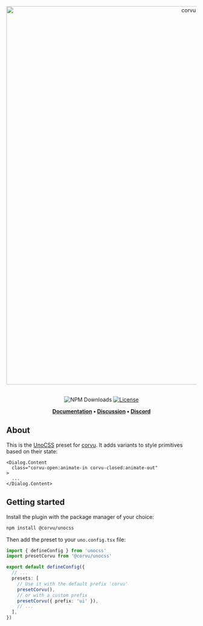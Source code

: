 <div align="center">
  <a href="https://corvu.dev">
    <img src="https://corvu.dev/readme/corvu.png" width=1000 alt="corvu banner" />
  </a>
</div>
<br />
<div align="center">

![NPM Downloads](https://img.shields.io/endpoint?color=a888f1&label=downloads&url=https://combined-npm-downloads.deno.dev/@corvu/accordion,@corvu/calendar,@corvu/dialog,@corvu/disclosure,@corvu/drawer,@corvu/otp-field,@corvu/popover,@corvu/resizable,@corvu/tooltip)
[![License](https://img.shields.io/github/license/corvudev/corvu?color=a888f1)](https://github.com/corvudev/corvu/blob/main/LICENSE)

**[Documentation](https://corvu.dev/) • [Discussion](https://github.com/corvudev/corvu/discussions) • [Discord](https://discord.com/invite/solidjs)**
</div>

## About
This is the [UnoCSS](https://unocss.dev/) preset for [corvu](https://corvu.dev/). It adds variants to style primitives based on their state:

```tsx
<Dialog.Content
  class="corvu-open:animate-in corvu-closed:animate-out"
>
  ...
</Dialog.Content>
```

## Getting started
Install the plugin with the package manager of your choice:

```bash
npm install @corvu/unocss
```

Then add the preset to your `uno.config.tsx` file:

```ts
import { defineConfig } from 'unocss'
import presetCorvu from '@corvu/unocss'

export default defineConfig({
  // ...
  presets: [
    // Use it with the default prefix 'corvu'
    presetCorvu(),
    // or with a custom prefix
    presetCorvu({ prefix: 'ui' }),
    // ...
  ],
})
```
